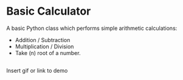 
# Basic Calculator

A basic Python class which performs simple arithmetic calculations:
- Addition / Subtraction
- Multiplication / Division
- Take (n) root of a number.



## 

Insert gif or link to demo


